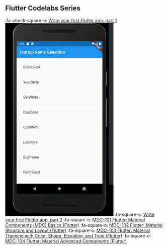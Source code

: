 ## Flutter Codelabs Series

:fa-check-square-o:   [Write your first Flutter app, part 1](http:/https://codelabs.developers.google.com/codelabs/first-flutter-app-pt1/index.html?index=..%2F..index#0/ "Write your first Flutter app, part 1")
![](firstapp1.gif)
:fa-square-o:     [Write your first Flutter app, part 2](http://codelabs.developers.google.com/codelabs/first-flutter-app-pt2/index.html?index=..%2F..index#0 "Write your first Flutter app, part 2")
:fa-square-o:    [MDC-101 Flutter: Material Components (MDC) Basics (Flutter)](http://https://codelabs.developers.google.com/codelabs/mdc-101-flutter/index.html?index=..%2F..index#0 "MDC-101 Flutter: Material Components (MDC) Basics (Flutter)")
:fa-square-o:    [MDC-102 Flutter: Material Structure and Layout (Flutter)](http://https://codelabs.developers.google.com/codelabs/mdc-102-flutter/index.html?index=..%2F..index#0 "MDC-102 Flutter: Material Structure and Layout (Flutter)")
:fa-square-o:    [MDC-103 Flutter: Material Theming with Color, Shape, Elevation, and Type (Flutter)](http://codelabs.developers.google.com/codelabs/mdc-103-flutter/index.html?index=..%2F..index#0 "MDC-103 Flutter: Material Theming with Color, Shape, Elevation, and Type (Flutter)")
:fa-square-o:    [MDC-104 Flutter: Material Advanced Components (Flutter)](http://https://codelabs.developers.google.com/codelabs/mdc-104-flutter/index.html?index=..%2F..index#0 "MDC-104 Flutter: Material Advanced Components (Flutter)")
